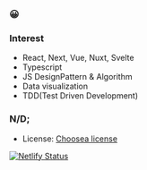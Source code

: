 
### :grinning:
### Interest
  * React, Next, Vue, Nuxt, Svelte
  * Typescript
  * JS DesignPattern & Algorithm
  * Data visualization
  * TDD(Test Driven Development)

### N/D;
  * License: [Choosea license](https://choosealicense.com/)

[![Netlify Status](https://api.netlify.com/api/v1/badges/6b118fc8-cc62-4648-b978-f149b36949d1/deploy-status)](https://app.netlify.com/sites/keen-douhua-6bb9fe/deploys)